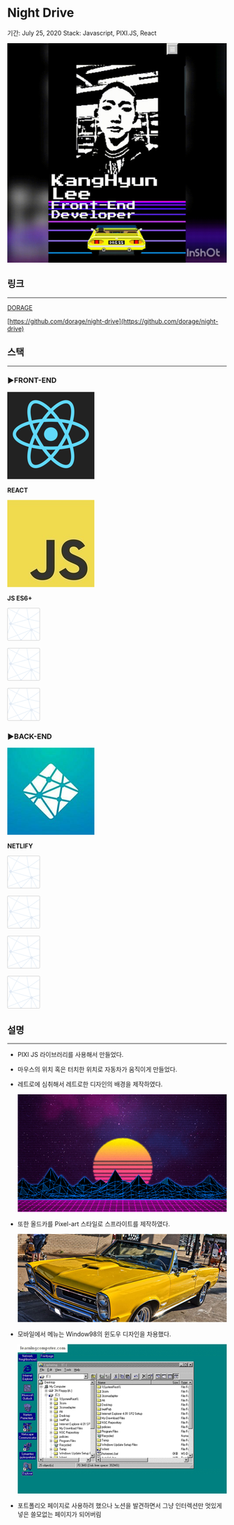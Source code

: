 # Night Drive

기간: July 25, 2020
Stack: Javascript, PIXI.JS, React

![Night%20Drive%2012d2e83b60ef496b9812b29ab8d9a9af/InShot_20201108_212525372.gif](Night%20Drive%2012d2e83b60ef496b9812b29ab8d9a9af/InShot_20201108_212525372.gif)

## 링크

---

[DORAGE](https://dorage.netlify.app/)

[https://github.com/dorage/night-drive](https://github.com/dorage/night-drive)

## 스택

---

### ▶FRONT-END

![OYIaJ1KK.png](FAW%20(Fucking%20Awesome%20Weather)%20091c02c32bcc4a8e9f1982364f422375/OYIaJ1KK.png)

**REACT**

![javascript.jpeg](FAW%20(Fucking%20Awesome%20Weather)%20091c02c32bcc4a8e9f1982364f422375/javascript.jpeg)

**JS ES6+**

![empty-logo-square.png](FAW%20(Fucking%20Awesome%20Weather)%20091c02c32bcc4a8e9f1982364f422375/empty-logo-square.png)

![empty-logo-square.png](FAW%20(Fucking%20Awesome%20Weather)%20091c02c32bcc4a8e9f1982364f422375/empty-logo-square.png)

![empty-logo-square.png](FAW%20(Fucking%20Awesome%20Weather)%20091c02c32bcc4a8e9f1982364f422375/empty-logo-square.png)

### ▶BACK-END

![default_5dfbb146cf22182bca88c7d07f2515a5888fc12a.jpg](Night%20Drive%2012d2e83b60ef496b9812b29ab8d9a9af/default_5dfbb146cf22182bca88c7d07f2515a5888fc12a.jpg)

**NETLIFY**

![empty-logo-square.png](FAW%20(Fucking%20Awesome%20Weather)%20091c02c32bcc4a8e9f1982364f422375/empty-logo-square.png)

![empty-logo-square.png](FAW%20(Fucking%20Awesome%20Weather)%20091c02c32bcc4a8e9f1982364f422375/empty-logo-square.png)

![empty-logo-square.png](FAW%20(Fucking%20Awesome%20Weather)%20091c02c32bcc4a8e9f1982364f422375/empty-logo-square.png)

![empty-logo-square.png](FAW%20(Fucking%20Awesome%20Weather)%20091c02c32bcc4a8e9f1982364f422375/empty-logo-square.png)

## 설명

---

- PIXI JS 라이브러리를 사용해서 만들었다.
- 마우스의 위치 혹은 터치한 위치로 자동차가 움직이게 만들었다.
- 레트로에 심취해서 레트로한 디자인의 배경을 제작하였다.
    
    ![42332.png](Night%20Drive%2012d2e83b60ef496b9812b29ab8d9a9af/42332.png)
    
- 또한 올드카를 Pixel-art 스타일로 스프라이트를 제작하였다.
    
    ![070518_best_convertible_cars_slid.2e16d0ba.fill-1440x605.jpg](Night%20Drive%2012d2e83b60ef496b9812b29ab8d9a9af/070518_best_convertible_cars_slid.2e16d0ba.fill-1440x605.jpg)
    

- 모바일에서 메뉴는 Window98의 윈도우 디자인을 차용했다.
    
    ![Untitled](Night%20Drive%2012d2e83b60ef496b9812b29ab8d9a9af/Untitled.png)
    
- 포트폴리오 페이지로 사용하려 했으나 노션을 발견하면서 그냥 인터렉션만 멋있게 넣은 쓸모없는 페이지가 되어버림